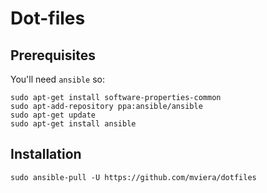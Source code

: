 # Dot-files

## Prerequisites

You'll need `ansible` so:

    sudo apt-get install software-properties-common
    sudo apt-add-repository ppa:ansible/ansible
    sudo apt-get update
    sudo apt-get install ansible


## Installation

    sudo ansible-pull -U https://github.com/mviera/dotfiles
